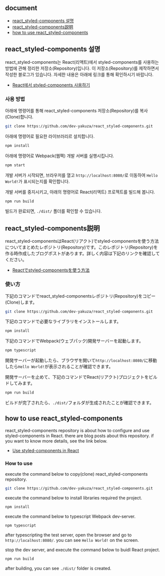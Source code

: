 ## document
- [react_styled-components 설명](#react_styled-components-설명)
- [react_styled-components説明](#react_styled-components説明)
- [how to use react_styled-components](#how-to-use-react_styled-components)

## react_styled-components 설명
react_styled-components는 React(리액트)에서 styled-components를 사용하는 방법에 관해 정리한 저장소(Repository)입니다. 이 저장소(Repository)를 제작하면서 작성한 블로그가 있습니다. 자세한 내용은 아래에 링크를 통해 확인하시기 바랍니다.

- [React에서 styled-components 사용하기](https://dev-yakuza.github.io/ko/react/styled-components/)

### 사용 방법
아래에 명령어를 통해 react_styled-components 저장소(Repository)를 복사(Clone)합니다.

```bash
git clone https://github.com/dev-yakuza/react_styled-components.git
```

아래에 명령어로 필요한 라이브러리르 설치합니다.

```bash
npm install
```

아래에 명령어로 Webpack(웹팩) 개발 서버를 실행시킵니다.

```bash
npm start
```

개발 서버가 시작되면, 브라우저를 열고 `http://localhost:8080/`로 이동하여 `Hello World!`가 표시되는지를 확인합니다.

개발 서버를 중지시키고, 아래의 명령어로 React(리액트) 프로젝트를 빌드해 봅니다.

```bash
npm run build
```

빌드가 완료되면, `./dist/` 폴더를 확인할 수 있습니다.

## react_styled-components説明
react_styled-componentsはReact(リアクト)でstyled-componentsを使う方法についてまとめたレポジトリ(Repository)です。このレポジトリ(Repository)を作る時作成したブログポストがあります。詳しく内容は下記のリンクを確認してください。

- [Reactでstyled-componentsを使う方法](https://dev-yakuza.github.io/react/styled-components/)

### 使い方
下記のコマンドでreact_styled-componentsレポジトリ(Repository)をコピー(Clone)します。

```bash
git clone https://github.com/dev-yakuza/react_styled-components.git
```

下記のコマンドで必要なライブラリをインストールします。

```bash
npm install
```

下記のコマンドでWebpack(ウェブパック)開発サーバーを起動します。

```bash
npm typescript
```

開発サーバーが起動したら、ブラウザを開いて`http://localhost:8080/`に移動したら`Hello World!`が表示されることが確認できます。

開発サーバーを止めて、下記のコマンドでReact(リアクト)プロジェクトをビルドしてみます。

```bash
npm run build
```

ビルドが完了されたら、`./dist/`フォルダが生成されたことが確認できます。

## how to use react_styled-components
react_styled-components repository is about how to configure and use styled-components in React. there are blog posts about this repository. if you want to know more details, see the link below.

- [Use styled-components in React](https://dev-yakuza.github.io/en/react/styled-components/)

### How to use
execute the command below to copy(clone) react_styled-components repository.

```bash
git clone https://github.com/dev-yakuza/react_styled-components.git
```

execute the command below to install libraries required the project.

```bash
npm install
```

execute the command below to typescript Webpack dev-server.

```bash
npm typescript
```

after typescripting the test server, open the browser and go to `http://localhost:8080/`. you can see `Hello World!` on the screen.

stop the dev server, and execute the command below to buidl React project.

```bash
npm run build
```

after building, you can see `./dist/` folder is created.